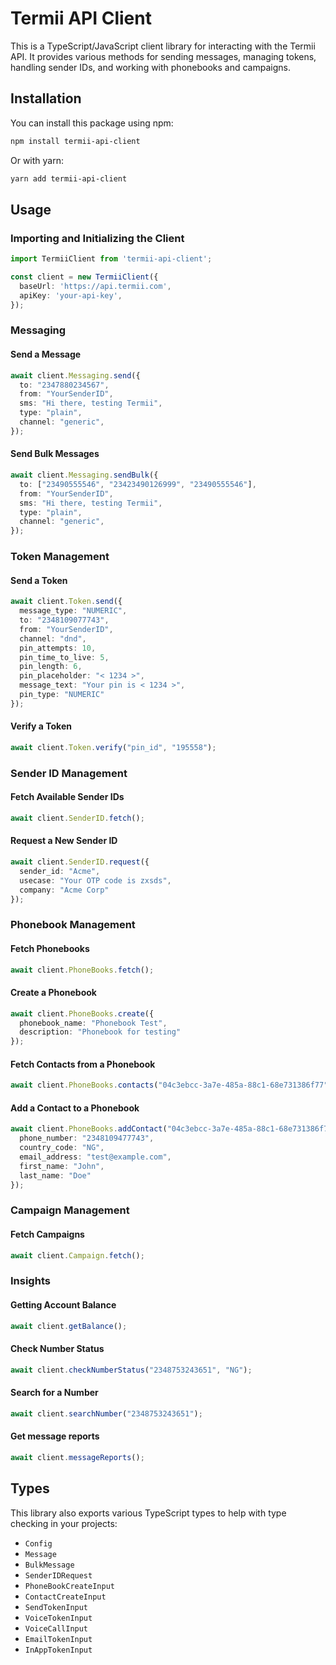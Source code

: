# Termii API Client

This is a TypeScript/JavaScript client library for interacting with the Termii API. It provides various methods for sending messages, managing tokens, handling sender IDs, and working with phonebooks and campaigns.

## Installation

You can install this package using npm:

```bash
npm install termii-api-client
```

Or with yarn:

```bash
yarn add termii-api-client
```

## Usage

### Importing and Initializing the Client

```typescript
import TermiiClient from 'termii-api-client';

const client = new TermiiClient({
  baseUrl: 'https://api.termii.com',
  apiKey: 'your-api-key',
});

```

### Messaging

#### Send a Message

```typescript
await client.Messaging.send({
  to: "2347880234567",
  from: "YourSenderID",
  sms: "Hi there, testing Termii",
  type: "plain",
  channel: "generic",
});
```

#### Send Bulk Messages

```typescript
await client.Messaging.sendBulk({
  to: ["23490555546", "23423490126999", "23490555546"],
  from: "YourSenderID",
  sms: "Hi there, testing Termii",
  type: "plain",
  channel: "generic",
});
```

### Token Management

#### Send a Token

```typescript
await client.Token.send({
  message_type: "NUMERIC",
  to: "2348109077743",
  from: "YourSenderID",
  channel: "dnd",
  pin_attempts: 10,
  pin_time_to_live: 5,
  pin_length: 6,
  pin_placeholder: "< 1234 >",
  message_text: "Your pin is < 1234 >",
  pin_type: "NUMERIC"
});
```

#### Verify a Token

```typescript
await client.Token.verify("pin_id", "195558");
```

### Sender ID Management

#### Fetch Available Sender IDs

```typescript
await client.SenderID.fetch();
```

#### Request a New Sender ID

```typescript
await client.SenderID.request({
  sender_id: "Acme",
  usecase: "Your OTP code is zxsds",
  company: "Acme Corp"
});
```

### Phonebook Management

#### Fetch Phonebooks

```typescript
await client.PhoneBooks.fetch();
```

#### Create a Phonebook

```typescript
await client.PhoneBooks.create({
  phonebook_name: "Phonebook Test",
  description: "Phonebook for testing"
});
```

#### Fetch Contacts from a Phonebook

```typescript
await client.PhoneBooks.contacts("04c3ebcc-3a7e-485a-88c1-68e731386f77");
```

#### Add a Contact to a Phonebook

```typescript
await client.PhoneBooks.addContact("04c3ebcc-3a7e-485a-88c1-68e731386f77", {
  phone_number: "2348109477743",
  country_code: "NG",
  email_address: "test@example.com",
  first_name: "John",
  last_name: "Doe"
});
```

### Campaign Management

#### Fetch Campaigns

```typescript
await client.Campaign.fetch();
```

### Insights

#### Getting Account Balance

```typescript
await client.getBalance();
```

#### Check Number Status

```typescript
await client.checkNumberStatus("2348753243651", "NG");
```

#### Search for a Number

```typescript
await client.searchNumber("2348753243651");
```

#### Get message reports

```typescript
await client.messageReports();
```

## Types

This library also exports various TypeScript types to help with type checking in your projects:

- `Config`
- `Message`
- `BulkMessage`
- `SenderIDRequest`
- `PhoneBookCreateInput`
- `ContactCreateInput`
- `SendTokenInput`
- `VoiceTokenInput`
- `VoiceCallInput`
- `EmailTokenInput`
- `InAppTokenInput`
